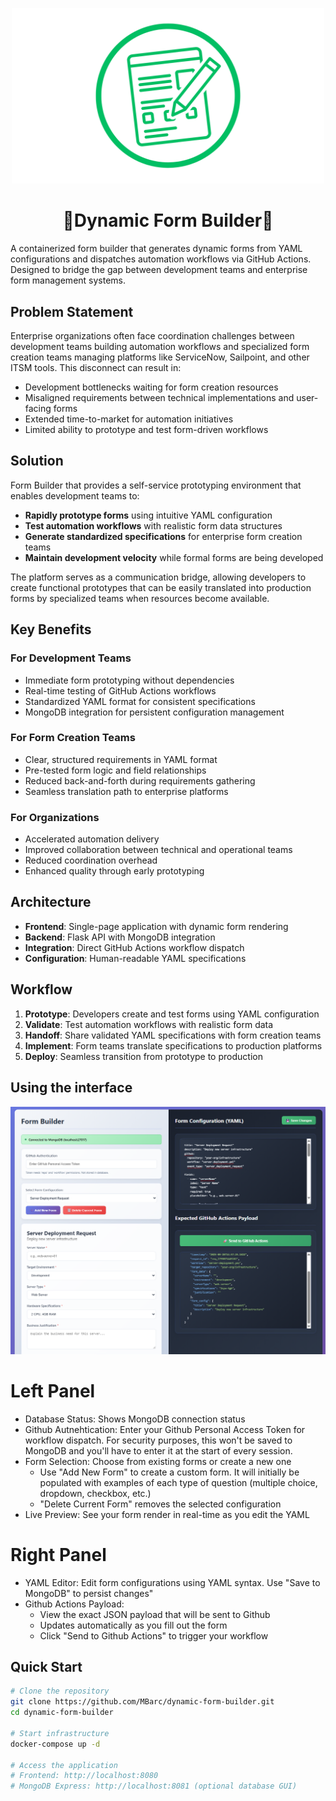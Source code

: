 <p align="center">
  <img src="pics/FormBuilderLogo.png" alt="Project Logo" width="500"/>
</p>

<h1 align="center">📝Dynamic Form Builder📝</h1>

A containerized form builder that generates dynamic forms from YAML configurations and dispatches automation workflows via GitHub Actions. Designed to bridge the gap between development teams and enterprise form management systems.

## Problem Statement

Enterprise organizations often face coordination challenges between development teams building automation workflows and specialized form creation teams managing platforms like ServiceNow, Sailpoint, and other ITSM tools. This disconnect can result in:

- Development bottlenecks waiting for form creation resources
- Misaligned requirements between technical implementations and user-facing forms
- Extended time-to-market for automation initiatives
- Limited ability to prototype and test form-driven workflows

## Solution

Form Builder that provides a self-service prototyping environment that enables development teams to:

- **Rapidly prototype forms** using intuitive YAML configuration
- **Test automation workflows** with realistic form data structures
- **Generate standardized specifications** for enterprise form creation teams
- **Maintain development velocity** while formal forms are being developed

The platform serves as a communication bridge, allowing developers to create functional prototypes that can be easily translated into production forms by specialized teams when resources become available.

## Key Benefits

### For Development Teams
- Immediate form prototyping without dependencies
- Real-time testing of GitHub Actions workflows
- Standardized YAML format for consistent specifications
- MongoDB integration for persistent configuration management

### For Form Creation Teams
- Clear, structured requirements in YAML format
- Pre-tested form logic and field relationships
- Reduced back-and-forth during requirements gathering
- Seamless translation path to enterprise platforms

### For Organizations
- Accelerated automation delivery
- Improved collaboration between technical and operational teams
- Reduced coordination overhead
- Enhanced quality through early prototyping

## Architecture

- **Frontend**: Single-page application with dynamic form rendering
- **Backend**: Flask API with MongoDB integration
- **Integration**: Direct GitHub Actions workflow dispatch
- **Configuration**: Human-readable YAML specifications

## Workflow

1. **Prototype**: Developers create and test forms using YAML configuration
2. **Validate**: Test automation workflows with realistic form data
3. **Handoff**: Share validated YAML specifications with form creation teams
4. **Implement**: Form teams translate specifications to production platforms
5. **Deploy**: Seamless transition from prototype to production

## Using the interface
![Form Builder Interface](pics/FormBuilderExample.png)
# Left Panel
- Database Status: Shows MongoDB connection status
- Github Autnehtication: Enter your Github Personal Access Token for workflow dispatch. For security purposes, this won't be saved to MongoDB and you'll have to enter it at the start of every session.
- Form Selection: Choose from existing forms or create a new one
  - Use "Add New Form" to create a custom form. It will initially be populated with examples of each type of question (multiple choice, dropdown, checkbox, etc.)
  - "Delete Current Form" removes the selected configuration
- Live Preview: See your form render in real-time as you edit the YAML

# Right Panel
- YAML Editor: Edit form configurations using YAML syntax. Use "Save to MongoDB" to persist changes"
- Github Actions Payload: 
  - View the exact JSON payload that will be sent to Github
  - Updates automatically as you fill out the form
  - Click "Send to Github Actions" to trigger your workflow

## Quick Start
```bash
# Clone the repository
git clone https://github.com/MBarc/dynamic-form-builder.git
cd dynamic-form-builder

# Start infrastructure
docker-compose up -d 

# Access the application
# Frontend: http://localhost:8080
# MongoDB Express: http://localhost:8081 (optional database GUI)
